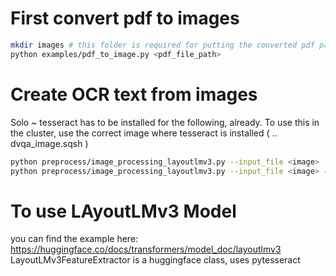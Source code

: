 #


# First convert pdf to images

```bash
mkdir images # this folder is required for putting the converted pdf pages into images 
python examples/pdf_to_image.py <pdf_file_path>
```

# Create OCR text from images
Solo
~ tesseract has to be installed for the following, already. To use this in the cluster, use the correct image where tesseract is installed ( .. dvqa_image.sqsh ) 

```bash
python preprocess/image_processing_layoutlmv3.py --input_file <image> 
python preprocess/image_processing_layoutlmv3.py --input_file <image> --output_file <outputjson>
```



# To use LAyoutLMv3 Model
you can find the example here: https://huggingface.co/docs/transformers/model_doc/layoutlmv3 
LayoutLMv3FeatureExtractor is a huggingface class, uses pytesseract

